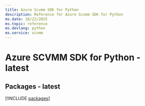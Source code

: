 ```yaml
---
title: Azure Scvmm SDK for Python
description: Reference for Azure Scvmm SDK for Python
ms.date: 10/22/2025
ms.topic: reference
ms.devlang: python
ms.service: scvmm
---
```

# Azure SCVMM SDK for Python - latest
## Packages - latest
[!INCLUDE [packages](scvmm-index.md)]